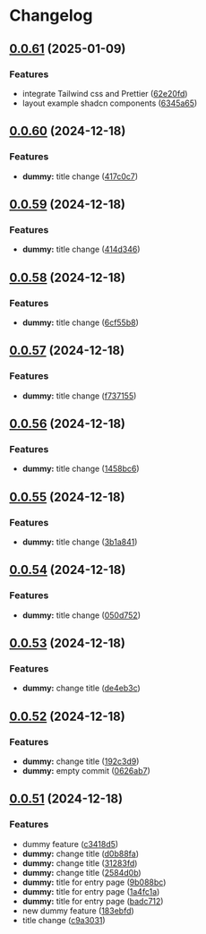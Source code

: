 # Changelog

## [0.0.61](https://github.com/szn-app/donation-app/compare/web-server@v0.0.60...web-server@v0.0.61) (2025-01-09)


### Features

* integrate Tailwind css and Prettier ([62e20fd](https://github.com/szn-app/donation-app/commit/62e20fd40587d7e46fe8ef8986a7974ee25efa9e))
* layout example shadcn components ([6345a65](https://github.com/szn-app/donation-app/commit/6345a65a310ab56fb1608867592028039c83eebc))

## [0.0.60](https://github.com/szn-app/donation-app/compare/web-server@v0.0.59...web-server@v0.0.60) (2024-12-18)


### Features

* **dummy:** title change ([417c0c7](https://github.com/szn-app/donation-app/commit/417c0c78d1c908b91acc2c99bc3c5403163508d4))

## [0.0.59](https://github.com/szn-app/donation-app/compare/web-server@v0.0.58...web-server@v0.0.59) (2024-12-18)


### Features

* **dummy:** title change ([414d346](https://github.com/szn-app/donation-app/commit/414d346523b7e8b895be479e3c2cab12aec806b6))

## [0.0.58](https://github.com/szn-app/donation-app/compare/web-server@v0.0.57...web-server@v0.0.58) (2024-12-18)


### Features

* **dummy:** title change ([6cf55b8](https://github.com/szn-app/donation-app/commit/6cf55b8e9700ac8970f63ef15618f6e827095507))

## [0.0.57](https://github.com/szn-app/donation-app/compare/web-server@v0.0.56...web-server@v0.0.57) (2024-12-18)


### Features

* **dummy:** title change ([f737155](https://github.com/szn-app/donation-app/commit/f7371556a76ecab865d38eb819534f37acd902a8))

## [0.0.56](https://github.com/szn-app/donation-app/compare/web-server@v0.0.55...web-server@v0.0.56) (2024-12-18)


### Features

* **dummy:** title change ([1458bc6](https://github.com/szn-app/donation-app/commit/1458bc68d34f3ad769ef521ccfd912dff18d46b7))

## [0.0.55](https://github.com/szn-app/donation-app/compare/web-server@v0.0.54...web-server@v0.0.55) (2024-12-18)


### Features

* **dummy:** title change ([3b1a841](https://github.com/szn-app/donation-app/commit/3b1a841736adf111fcfe93a6c7cd9490d2853df6))

## [0.0.54](https://github.com/szn-app/donation-app/compare/web-server@v0.0.53...web-server@v0.0.54) (2024-12-18)


### Features

* **dummy:** title change ([050d752](https://github.com/szn-app/donation-app/commit/050d75269f4f2e8a3c098c19039624336a087520))

## [0.0.53](https://github.com/szn-app/donation-app/compare/web-server@v0.0.52...web-server@v0.0.53) (2024-12-18)


### Features

* **dummy:** change title ([de4eb3c](https://github.com/szn-app/donation-app/commit/de4eb3c43975c57bd373344f3736d67feeef4cc3))

## [0.0.52](https://github.com/szn-app/donation-app/compare/web-server@v0.0.51...web-server@v0.0.52) (2024-12-18)


### Features

* **dummy:** change title ([192c3d9](https://github.com/szn-app/donation-app/commit/192c3d918d7d7366396cb85b17e2966aecf4df7c))
* **dummy:** empty commit ([0626ab7](https://github.com/szn-app/donation-app/commit/0626ab740912a5c90a098e25ae24df8503e00772))

## [0.0.51](https://github.com/szn-app/donation-app/compare/web-server-v0.0.50...web-server@v0.0.51) (2024-12-18)


### Features

* dummy feature ([c3418d5](https://github.com/szn-app/donation-app/commit/c3418d574e61799c3f536020f72f8e2fa16318af))
* **dummy:** change title ([d0b88fa](https://github.com/szn-app/donation-app/commit/d0b88fa8873f375549daf2779713f6006cb7e17a))
* **dummy:** change title ([31283fd](https://github.com/szn-app/donation-app/commit/31283fd342f938534ed9e3d6d5315ba653076c67))
* **dummy:** change title ([2584d0b](https://github.com/szn-app/donation-app/commit/2584d0b43ffe005e6cc0dab5c4a715232d34014e))
* **dummy:** title for entry page ([9b088bc](https://github.com/szn-app/donation-app/commit/9b088bc018462dcfa7061158604fe597802a9da5))
* **dummy:** title for entry page ([1a4fc1a](https://github.com/szn-app/donation-app/commit/1a4fc1a8c2a64b17e6aa451d3aaacd5912ad565a))
* **dummy:** title for entry page ([badc712](https://github.com/szn-app/donation-app/commit/badc7129ac5ec4d35695c0dbb67fd3f0bb952046))
* new dummy feature ([183ebfd](https://github.com/szn-app/donation-app/commit/183ebfdb8e3be36903c945d63ab3ba08c135d89a))
* title change ([c9a3031](https://github.com/szn-app/donation-app/commit/c9a3031e5e06c2025e4c2ef2e5265c7eb8a3849d))
